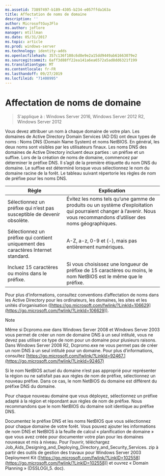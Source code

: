 ```yaml
---
ms.assetid: 73897497-b189-4305-b234-e057ffda163a
title: Affectation de noms de domaine
description: ''
author: MicrosoftGuyJFlo
ms.author: joflore
manager: mtillman
ms.date: 05/31/2017
ms.topic: article
ms.prod: windows-server
ms.technology: identity-adds
ms.openlocfilehash: 357c136f108c6d8e9e2a15dd9449ab61663079e2
ms.sourcegitcommit: 6aff3d88ff22ea141a6ea6572a5ad8dd6321f199
ms.translationtype: MT
ms.contentlocale: fr-FR
ms.lasthandoff: 09/27/2019
ms.locfileid: "71408995"
---
```

# <a name="assigning-domain-names"></a>Affectation de noms de domaine

>S'applique à : Windows Server 2016, Windows Server 2012 R2, Windows Server 2012

Vous devez attribuer un nom à chaque domaine de votre plan. Les domaines de Active Directory Domain Services (AD DS) ont deux types de noms : Noms DNS (Domain Name System) et noms NetBIOS. En général, les deux noms sont visibles par les utilisateurs finaux. Les noms DNS des domaines de Active Directory incluent deux parties : un préfixe et un suffixe. Lors de la création de noms de domaine, commencez par déterminer le préfixe DNS. Il s’agit de la première étiquette du nom DNS du domaine. Le suffixe est déterminé lorsque vous sélectionnez le nom du domaine racine de la forêt. Le tableau suivant répertorie les règles de nom de préfixe pour les noms DNS.  
  
|Règle|Explication|  
|--------|---------------|  
|Sélectionnez un préfixe qui n’est pas susceptible de devenir obsolète.|Évitez les noms tels qu’une gamme de produits ou un système d’exploitation qui pourraient changer à l’avenir. Nous vous recommandons d’utiliser des noms géographiques.|  
|Sélectionnez un préfixe qui contient uniquement des caractères Internet standard.|A-Z, a-z, 0-9 et (-), mais pas entièrement numériques.|  
|Incluez 15 caractères ou moins dans le préfixe.|Si vous choisissez une longueur de préfixe de 15 caractères ou moins, le nom NetBIOS est le même que le préfixe.|  
  
Pour plus d’informations, consultez conventions d’affectation de noms dans les Active Directory pour les ordinateurs, les domaines, les sites et les unités d’organisation ([https://go.microsoft.com/fwlink/?LinkId=106629](https://go.microsoft.com/fwlink/?LinkId=106629)).  
  
> [!NOTE]  
>  Même si Dcpromo.exe dans Windows Server 2008 et Windows Server 2003 vous permet de créer un nom de domaine DNS à un seul intitulé, vous ne devez pas utiliser ce type de nom pour un domaine pour plusieurs raisons. Dans Windows Server 2008 R2, Dcpromo.exe ne vous permet pas de créer un nom DNS à un seul intitulé pour un domaine. Pour plus d’informations, consultez [https://go.microsoft.com/fwlink/?LinkId=92467.](https://go.microsoft.com/fwlink/?LinkId=92467)   
  
Si le nom NetBIOS actuel du domaine n’est pas approprié pour représenter la région ou ne satisfait pas aux règles de nom de préfixe, sélectionnez un nouveau préfixe. Dans ce cas, le nom NetBIOS du domaine est différent du préfixe DNS du domaine.  
  
Pour chaque nouveau domaine que vous déployez, sélectionnez un préfixe adapté à la région et répondant aux règles de nom de préfixe. Nous recommandons que le nom NetBIOS du domaine soit identique au préfixe DNS.  
  
Documentez le préfixe DNS et les noms NetBIOS que vous sélectionnez pour chaque domaine de votre forêt. Vous pouvez ajouter les informations de nom DNS et NetBIOS à la feuille de calcul « planification de domaine » que vous avez créée pour documenter votre plan pour les domaines nouveaux et mis à niveau. Pour l’ouvrir, téléchargez Job_Aids_Designing_and_Deploying_Directory_and_Security_Services. zip à partir des outils de gestion des travaux pour Windows Server 2003 Deployment Kit ([https://go.microsoft.com/fwlink/?LinkID=102558](https://go.microsoft.com/fwlink/?LinkID=102558)) et ouvrez « Domain Planning » (DSSLOGI_5. doc).  
  


